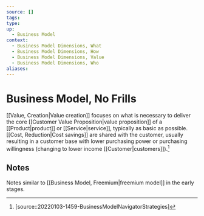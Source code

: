 ```yaml
---
source: []
tags: 
type:
up:
  - Business Model
context:
  - Business Model Dimensions, What
  - Business Model Dimensions, How
  - Business Model Dimensions, Value
  - Business Model Dimensions, Who
aliases:
---
```


# Business Model, No Frills

[[Value, Creation|Value creation]] focuses on what is necessary to deliver the core [[Customer Value Proposition|value proposition]] of a [[Product|product]] or [[Service|service]], typically as basic as possible. [[Cost, Reduction|Cost savings]] are shared with the customer, usually resulting in a customer base with lower purchasing power or purchasing willingness (changing to lower income [[Customer|customers]]).[^1]

## Notes

Notes similar to [[Business Model, Freemium|freemium model]] in the early stages.

[^1]: [source::20220103-1459-BusinessModelNavigatorStrategies]
